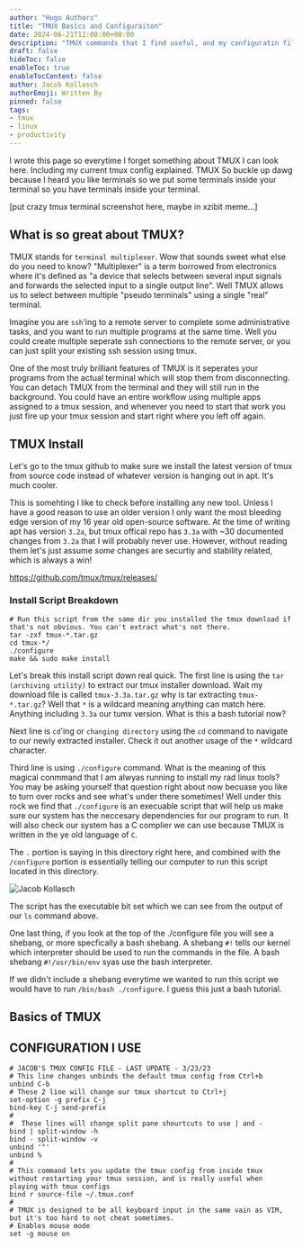 ```yaml
---
author: "Hugo Authors"
title: "TMUX Basics and Configuraiton"
date: 2024-06-21T12:00:00+00:00
description: "TMUX commands that I find useful, and my configuratin file. Let's get multiplexing."
draft: false
hideToc: false
enableToc: true
enableTocContent: false
author: Jacob Kollasch
authorEmoji: Written By
pinned: false
tags: 
- tmux
- linux
- productivity
---
```

I wrote this page so everytime I forget something about TMUX I can look here. Including my current tmux config explained. TMUX So buckle up dawg because I heard you like terminals so we put some terminals inside your terminal so you have terminals inside your terminal.

[put crazy tmux terminal screenshot here, maybe in xzibit meme...]

## What is so great about TMUX?
TMUX stands for `terminal multiplexer`. Wow that sounds sweet what else do you need to know? "Multiplexer" is a term borrowed from electronics where it's defined as "a device that selects between several input signals and forwards the selected input to a single output line". Well TMUX allows us to select between multiple "pseudo terminals" using a single "real" terminal.

Imagine you are `ssh`'ing to a remote server to complete some administrative tasks, and you want to run multiple programs at the same time. Well you could create multiple seperate ssh connections to the remote server, or you can just split your existing ssh session using tmux.

One of the most truly brilliant features of TMUX is it seperates your programs from the actual terminal which will stop them from disconnecting. You can detach TMUX from the terminal and they will still run in the background. You could have an entire workflow using multiple apps assigned to a tmux session, and whenever you need to start that work you just fire up your tmux session and start right where you left off again. 

## TMUX Install
Let's go to the tmux github to make sure we install the latest version of tmux from source code instead of whatever version is hanging out in apt. It's much cooler.

This is somehting I like to check before installing any new tool. Unless I have a good reason to use an older version I only want the most bleeding edge version of my 16 year old open-source software. At the time of writing apt has version `3.2a`, but tmux offical repo has `3.3a` with ~30 documented changes from `3.2a` that I will probably never use. However, without reading them let's just assume *some* changes are securtiy and stability related, which is always a win!

https://github.com/tmux/tmux/releases/

### Install Script Breakdown

```
# Run this script from the same dir you installed the tmux download if that's not obvious. You can't extract what's not there.
tar -zxf tmux-*.tar.gz
cd tmux-*/
./configure
make && sudo make install
```
Let's break this install script down real quick. The first line is using the `tar (archiving utility)` to extract our tmux installer download. Wait my download file is called `tmux-3.3a.tar.gz` why is tar extracting `tmux-*.tar.gz`? Well that `*` is a wildcard meaning anything can match here. Anything including `3.3a` our tumx version. What is this a bash tutorial now?

Next line is `cd`'ing or `changing directory` using the `cd` command to navigate to our newly extracted installer. Check it out another usage of the `*` wildcard character.

Third line is using `./configure` command. What is the meaning of this magical conmmand that I am alwyas running to install my rad linux tools? You may be asking yourself that question right about now becuase you like to turn over rocks and see what's under there sometimes! Well under this rock we find that `./configure` is an execuable script that will help us make sure our system has the neccesary dependencies for our program to run. It will also check our system has a C complier we can use because TMUX is written in the ye old language of `C`.

The `.` portion is saying in this directory right here, and combined with the `/configure` portion is essentially telling our computer to run this script located in this directory.

![Jacob Kollasch](/tmux-demystified-images/configure-file-1.jpg)

The script has the executable bit set which we can see from the output of our `ls` command above.

One last thing, if you look at the top of the ./configure file you will see a shebang, or more specfically a bash shebang. A shebang `#!` tells our kernel which interpreter should be used to run the commands in the file. A bash shebang `#!/usr/bin/env` syas use the bash interpreter.

If we didn't include a shebang everytime we wanted to run this script we would have to run `/bin/bash ./configure`. I guess this just a bash tutorial.

## Basics of TMUX

## CONFIGURATION I USE
```
# JACOB'S TMUX CONFIG FILE - LAST UPDATE - 3/23/23
# This line changes unbinds the default tmux config from Ctrl+b
unbind C-b
# These 2 line will change our tmux shortcut to Ctrl+j
set-option -g prefix C-j
bind-key C-j send-prefix
#
#  These lines will change split pane shourtcuts to use | and -
bind | split-window -h
bind - split-window -v
unbind '"'
unbind %
#
# This command lets you update the tmux config from inside tmux without restarting your tmux session, and is really useful when playing with tmux configs
bind r source-file ~/.tmux.conf
# 
# TMUX is designed to be all keyboard input in the same vain as VIM, but it's too hard to not cheat sometimes.
# Enables mouse mode
set -g mouse on
```